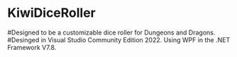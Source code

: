 # KiwiDiceRoller
#Designed to be a customizable dice roller for Dungeons and Dragons.
#Desinged in Visual Studio Community Edition 2022. Using WPF in the .NET Framework V7.8.
